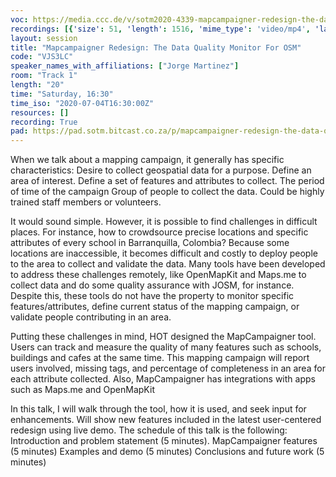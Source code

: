 ```yaml
---
voc: https://media.ccc.de/v/sotm2020-4339-mapcampaigner-redesign-the-data-quality-monitor-for-osm
recordings: [{'size': 51, 'length': 1516, 'mime_type': 'video/mp4', 'language': 'eng', 'filename': 'sotm2020-4339-eng-Mapcampaigner_Redesign_The_Data_Quality_Monitor_For_OSM_sd.mp4', 'state': 'new', 'folder': 'h264-sd', 'high_quality': False, 'width': 720, 'height': 576, 'updated_at': '2020-07-15T01:13:44.438+02:00', 'recording_url': 'https://cdn.media.ccc.de/events/sotm/2020/h264-sd/sotm2020-4339-eng-Mapcampaigner_Redesign_The_Data_Quality_Monitor_For_OSM_sd.mp4', 'url': 'https://media.ccc.de/public/recordings/47472', 'event_url': 'https://media.ccc.de/public/events/19380c6e-1f22-5bb5-991b-718ba7adc6da', 'conference_url': 'https://media.ccc.de/public/conferences/sotm2020'}, {'size': 176, 'length': 1516, 'mime_type': 'video/webm', 'language': 'eng', 'filename': 'sotm2020-4339-eng-Mapcampaigner_Redesign_The_Data_Quality_Monitor_For_OSM_webm-hd.webm', 'state': 'new', 'folder': 'webm-hd', 'high_quality': True, 'width': 1920, 'height': 1080, 'updated_at': '2020-07-15T01:13:18.440+02:00', 'recording_url': 'https://cdn.media.ccc.de/events/sotm/2020/webm-hd/sotm2020-4339-eng-Mapcampaigner_Redesign_The_Data_Quality_Monitor_For_OSM_webm-hd.webm', 'url': 'https://media.ccc.de/public/recordings/47471', 'event_url': 'https://media.ccc.de/public/events/19380c6e-1f22-5bb5-991b-718ba7adc6da', 'conference_url': 'https://media.ccc.de/public/conferences/sotm2020'}, {'size': 66, 'length': 1516, 'mime_type': 'video/webm', 'language': 'eng', 'filename': 'sotm2020-4339-eng-Mapcampaigner_Redesign_The_Data_Quality_Monitor_For_OSM_webm-sd.webm', 'state': 'new', 'folder': 'webm-sd', 'high_quality': False, 'width': 720, 'height': 576, 'updated_at': '2020-07-15T01:11:08.550+02:00', 'recording_url': 'https://cdn.media.ccc.de/events/sotm/2020/webm-sd/sotm2020-4339-eng-Mapcampaigner_Redesign_The_Data_Quality_Monitor_For_OSM_webm-sd.webm', 'url': 'https://media.ccc.de/public/recordings/47470', 'event_url': 'https://media.ccc.de/public/events/19380c6e-1f22-5bb5-991b-718ba7adc6da', 'conference_url': 'https://media.ccc.de/public/conferences/sotm2020'}, {'size': 23, 'length': 1516, 'mime_type': 'audio/mpeg', 'language': 'eng', 'filename': 'sotm2020-4339-eng-Mapcampaigner_Redesign_The_Data_Quality_Monitor_For_OSM_mp3.mp3', 'state': 'new', 'folder': 'mp3', 'high_quality': False, 'width': 0, 'height': 0, 'updated_at': '2020-07-15T00:56:47.526+02:00', 'recording_url': 'https://cdn.media.ccc.de/events/sotm/2020/mp3/sotm2020-4339-eng-Mapcampaigner_Redesign_The_Data_Quality_Monitor_For_OSM_mp3.mp3', 'url': 'https://media.ccc.de/public/recordings/47467', 'event_url': 'https://media.ccc.de/public/events/19380c6e-1f22-5bb5-991b-718ba7adc6da', 'conference_url': 'https://media.ccc.de/public/conferences/sotm2020'}, {'size': 145, 'length': 1516, 'mime_type': 'video/mp4', 'language': 'eng', 'filename': 'sotm2020-4339-eng-Mapcampaigner_Redesign_The_Data_Quality_Monitor_For_OSM_hd.mp4', 'state': 'new', 'folder': 'h264-hd', 'high_quality': True, 'width': 1920, 'height': 1080, 'updated_at': '2020-07-15T00:50:51.160+02:00', 'recording_url': 'https://cdn.media.ccc.de/events/sotm/2020/h264-hd/sotm2020-4339-eng-Mapcampaigner_Redesign_The_Data_Quality_Monitor_For_OSM_hd.mp4', 'url': 'https://media.ccc.de/public/recordings/47464', 'event_url': 'https://media.ccc.de/public/events/19380c6e-1f22-5bb5-991b-718ba7adc6da', 'conference_url': 'https://media.ccc.de/public/conferences/sotm2020'}]
layout: session
title: "Mapcampaigner Redesign: The Data Quality Monitor For OSM"
code: "VJS3LC"
speaker_names_with_affiliations: ["Jorge Martinez"]
room: "Track 1"
length: "20"
time: "Saturday, 16:30"
time_iso: "2020-07-04T16:30:00Z"
resources: []
recording: True
pad: https://pad.sotm.bitcast.co.za/p/mapcampaigner-redesign-the-data-quality-monitor-fo
---
```

When we talk about a mapping campaign, it generally has specific characteristics:
Desire to collect geospatial data for a purpose.
Define an area of interest.
Define a set of features and attributes to collect.
The period of time of the campaign
Group of people to collect the data. Could be highly trained staff members or volunteers.

It would sound simple. However, it is possible to find challenges in difficult places. For instance, how to crowdsource precise locations and specific attributes of every school in Barranquilla, Colombia? Because some locations are inaccessible, it becomes difficult and costly to deploy people to the area to collect and validate the data. Many tools have been developed to address these challenges remotely, like OpenMapKit and Maps.me to collect data and do some quality assurance with JOSM, for instance. Despite this, these tools do not have the property to monitor specific features/attributes, define current status of the mapping campaign, or validate people contributing in an area.

Putting these challenges in mind, HOT designed the MapCampaigner tool. Users can track and measure the quality of many features such as schools, buildings and cafes at the same time. This mapping campaign will report users involved, missing tags, and percentage of completeness in an area for each attribute collected. Also, MapCampaigner has integrations with apps such as Maps.me and OpenMapKit

In this talk, I will walk through the tool, how it is used, and seek input for enhancements. Will show new features included in the latest user-centered redesign using  live demo. The schedule of this talk is the following:
Introduction and problem statement (5 minutes).
MapCampaigner features (5 minutes)
Examples and demo (5 minutes)
Conclusions and future work (5 minutes)

